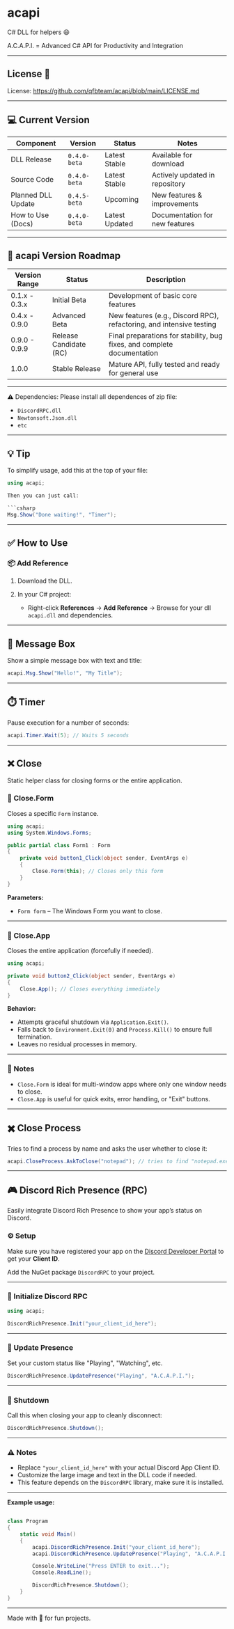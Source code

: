 # acapi
C# DLL for helpers 😄

A.C.A.P.I. = Advanced C# API for Productivity and Integration

---

## License 📜

License: https://github.com/qfbteam/acapi/blob/main/LICENSE.md

---

## 💻 Current Version

| Component          | Version       | Status          | Notes                        |
|--------------------|---------------|-----------------|------------------------------|
| DLL Release        | `0.4.0-beta`  | Latest Stable   | Available for download        |
| Source Code        | `0.4.0-beta`  | Latest Stable  | Actively updated in repository |
| Planned DLL Update  | `0.4.5-beta`  | Upcoming        | New features & improvements   |
| How to Use (Docs)  | `0.4.0-beta`  | Latest Updated  | Documentation for new features|

---

## 🚀 acapi Version Roadmap

| Version Range  | Status              | Description                                                     |
|----------------|---------------------|-----------------------------------------------------------------|
| 0.1.x - 0.3.x  | Initial Beta        | Development of basic core features                              |
| 0.4.x - 0.9.0  | Advanced Beta       | New features (e.g., Discord RPC), refactoring, and intensive testing |
| 0.9.0 - 0.9.9 | Release Candidate (RC) | Final preparations for stability, bug fixes, and complete documentation |
| 1.0.0          | Stable Release      | Mature API, fully tested and ready for general use             |

---

⚠️ Dependencies:
Please install all dependences of zip file:
- `DiscordRPC.dll`
- `Newtonsoft.Json.dll`
- `etc` 


---

## 💡 Tip

To simplify usage, add this at the top of your file:

```csharp
using acapi;

Then you can just call:

```csharp
Msg.Show("Done waiting!", "Timer");
```

---

## ✅ How to Use

### 📦 Add Reference

1. Download the DLL.
2. In your C# project:

   * Right-click **References** → **Add Reference** → Browse for your dll `acapi.dll` and dependencies.

---

## 📢 Message Box

Show a simple message box with text and title:

```csharp
acapi.Msg.Show("Hello!", "My Title");
```

---

## ⏱️ Timer

Pause execution for a number of seconds:

```csharp
acapi.Timer.Wait(5); // Waits 5 seconds
```

---

## ❌ Close

Static helper class for closing forms or the entire application.

### 🔹 Close.Form

Closes a specific `Form` instance.

```csharp
using acapi;
using System.Windows.Forms;

public partial class Form1 : Form
{
    private void button1_Click(object sender, EventArgs e)
    {
        Close.Form(this); // Closes only this form
    }
}
```

**Parameters:**

* `Form form` – The Windows Form you want to close.

---

### 🔸 Close.App

Closes the entire application (forcefully if needed).

```csharp
using acapi;

private void button2_Click(object sender, EventArgs e)
{
    Close.App(); // Closes everything immediately
}
```

**Behavior:**

* Attempts graceful shutdown via `Application.Exit()`.
* Falls back to `Environment.Exit(0)` and `Process.Kill()` to ensure full termination.
* Leaves no residual processes in memory.

---

### 🧠 Notes

* `Close.Form` is ideal for multi-window apps where only one window needs to close.
* `Close.App` is useful for quick exits, error handling, or "Exit" buttons.

---

## ✖️ Close Process

Tries to find a process by name and asks the user whether to close it:

```csharp
acapi.CloseProcess.AskToClose("notepad"); // tries to find "notepad.exe"
```

---

## 🎮 Discord Rich Presence (RPC)

Easily integrate Discord Rich Presence to show your app’s status on Discord.

### ⚙️ Setup

Make sure you have registered your app on the [Discord Developer Portal](https://discord.com/developers/applications) to get your **Client ID**.

Add the NuGet package `DiscordRPC` to your project.

---

### 🔹 Initialize Discord RPC

```csharp
using acapi;

DiscordRichPresence.Init("your_client_id_here");
```

---

### 🔸 Update Presence

Set your custom status like "Playing", "Watching", etc.

```csharp
DiscordRichPresence.UpdatePresence("Playing", "A.C.A.P.I.");
```

---

### 🔹 Shutdown

Call this when closing your app to cleanly disconnect:

```csharp
DiscordRichPresence.Shutdown();
```

---

### ⚠️ Notes

* Replace `"your_client_id_here"` with your actual Discord App Client ID.
* Customize the large image and text in the DLL code if needed.
* This feature depends on the `DiscordRPC` library, make sure it is installed.

---

**Example usage:**

```csharp

class Program
{
    static void Main()
    {
        acapi.DiscordRichPresence.Init("your_client_id_here");
        acapi.DiscordRichPresence.UpdatePresence("Playing", "A.C.A.P.I.");

        Console.WriteLine("Press ENTER to exit...");
        Console.ReadLine();

        DiscordRichPresence.Shutdown();
    }
}
```

---

Made with 💙 for fun projects.
